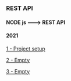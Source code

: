 ### REST API

#### NODE js ---> REST API

#### 2021

[1 - Project setup ](../../tree//)

[2 - Empty ](../../tree//)

[3 - Empty ](../../tree//)

